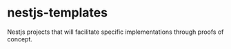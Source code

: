 # nestjs-templates
Nestjs projects that will facilitate specific implementations through proofs of concept. 
